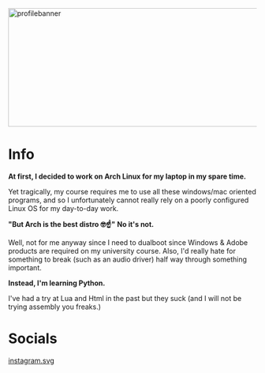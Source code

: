 
<img width="1700" height="240" alt="profilebanner" src="https://github.com/user-attachments/assets/4f62a31a-2036-4759-bd5c-474bed73d653" />

# Info

**At first, I decided to work on Arch Linux for my laptop in my spare time.**

Yet tragically, my course requires me to use all these windows/mac oriented programs, and so I unfortunately cannot really rely on a poorly configured Linux OS for my day-to-day work.

**"But Arch is the best distro 🤓☝️"**
**No it's not.**

Well, not for me anyway since I need to dualboot since Windows & Adobe products are required on my university course. Also, I'd really hate for something to break (such as an audio driver) half way through something important.

**Instead, I'm learning Python.**

I've had a try at Lua and Html in the past but they suck (and I will not be trying assembly you freaks.)

# Socials

[instagram.svg](https://raw.githubusercontent.com/CLorant/readme-social-icons/main/medium/light/instagram.svg)






<!--
**JohnSilentHill/johnsilenthill** is a ✨ _special_ ✨ repository because its `README.md` (this file) appears on your GitHub profile.

Here are some ideas to get you started:

- 🔭 I’m currently working on ...
- 🌱 I’m currently learning ...
- 👯 I’m looking to collaborate on ...
- 🤔 I’m looking for help with ...
- 💬 Ask me about ...
- 📫 How to reach me: ...
- 😄 Pronouns: ...
- ⚡ Fun fact: ...
-->
